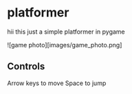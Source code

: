 # platformer
hii this just a simple platformer in pygame

![game photo][images/game_photo.png]

## Controls
Arrow keys to move
Space to jump
